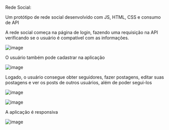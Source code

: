 Rede Social:

Um protótipo de rede social desenvolvido com JS, HTML, CSS e consumo de API

A rede social começa na página de login, fazendo uma requisição na API verificando se o usuário é compatível com as informações. 

![image](https://user-images.githubusercontent.com/103108560/192122498-1f68d4d1-6a7f-4c82-8c3f-4c839bde1065.png)

O usuário também pode cadastrar na aplicação

![image](https://user-images.githubusercontent.com/103108560/192122535-87574d50-3992-4976-98aa-0bd09389abb7.png)

Logado, o usuário consegue obter seguidores, fazer postagens, editar suas postagens e ver os posts de outros usuários, além de poder segui-los 

![image](https://user-images.githubusercontent.com/103108560/192122555-3fcbc9ce-15ae-4f24-bd22-847cb4779ace.png)

![image](https://user-images.githubusercontent.com/103108560/192122574-8c4cd4e3-7614-488a-abd5-227676eb83c5.png)

A aplicação é responsiva

![image](https://user-images.githubusercontent.com/103108560/192122598-0d991648-793b-4cba-9f34-af4b95a7689e.png)
